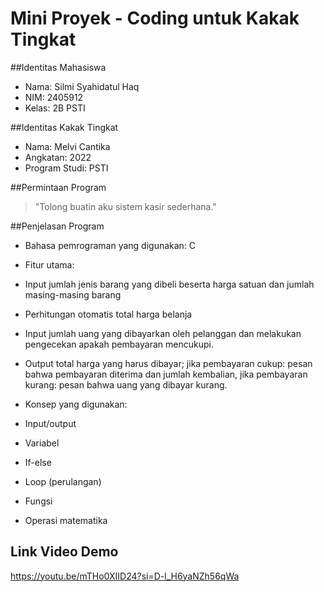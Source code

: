 # Mini Proyek - Coding untuk Kakak Tingkat

##Identitas Mahasiswa
-	Nama: Silmi Syahidatul Haq
-	NIM: 2405912
-	Kelas: 2B PSTI

##Identitas Kakak Tingkat
-	Nama: Melvi Cantika
-	Angkatan: 2022
-	Program Studi: PSTI

##Permintaan Program
>	"Tolong buatin aku sistem kasir sederhana."


##Penjelasan Program
-	Bahasa pemrograman yang digunakan: C
-	Fitur utama:
-	Input jumlah jenis barang yang dibeli beserta harga satuan dan jumlah masing-masing barang
-	Perhitungan otomatis total harga belanja
-	Input jumlah uang yang dibayarkan oleh pelanggan dan melakukan pengecekan apakah pembayaran mencukupi.
-	Output total harga yang harus dibayar; jika pembayaran cukup: pesan bahwa pembayaran diterima dan jumlah kembalian, jika pembayaran kurang: pesan bahwa uang yang dibayar kurang.
  
-	Konsep yang digunakan:
-	Input/output
-	Variabel
-	If-else
-	Loop (perulangan)
-	Fungsi
-	Operasi matematika

## Link Video Demo
https://youtu.be/mTHo0XIID24?si=D-l_H6yaNZh56qWa
